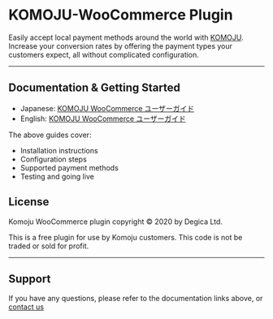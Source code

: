 # KOMOJU-WooCommerce Plugin

Easily accept local payment methods around the world with [KOMOJU](https://komoju.com/). Increase your conversion rates by offering the payment types your customers expect, all without complicated configuration.

---

## Documentation & Getting Started

- Japanese: [KOMOJU WooCommerce ユーザーガイド](https://tech.degica.com/komoju-woocommerce/user_guide/getting_started/)
- English: [KOMOJU WooCommerce ユーザーガイド](https://tech.degica.com/komoju-woocommerce/en/user_guide/getting_started/)

The above guides cover:
- Installation instructions
- Configuration steps
- Supported payment methods
- Testing and going live

## License

Komoju WooCommerce plugin copyright © 2020 by Degica Ltd.

This is a free plugin for use by Komoju customers. This code is not be traded or sold for profit.

---

## Support

If you have any questions, please refer to the documentation links above, or [contact us](https://en.komoju.com/contact-us/)